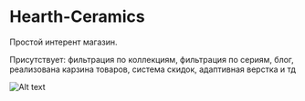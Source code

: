 # Hearth-Ceramics

Простой интерент магазин. 

Присутствует: фильтрация по коллекциям, фильтрация по сериям, блог, реализована карзина товаров, система скидок, адаптивная верстка и тд

![Alt text](https://i.ibb.co/PtyMz7z/Screenshot-from-2022-01-26-14-02-17.png "Главная hearth-ceramics")
